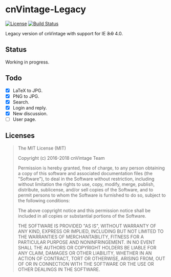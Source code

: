 cnVintage-Legacy
================

[![License](https://img.shields.io/github/license/mashape/apistatus.svg?maxAge=2592000)](LICENSE)
[![Build Status](https://travis-ci.org/ntzyz/nano-player.svg?branch=master)](https://travis-ci.org/cnVintage/cnVintage-Legacy)

Legacy version of cnVintage with support for IE ~~3.0~~ 4.0.

## Status

Working in progress.

## Todo
- [X] LaTeX to JPG.
- [X] PNG to JPG.
- [X] Search.
- [X] Login and reply.
- [X] New discussion.
- [ ] User page.

## Licenses
>The MIT License (MIT)
>
>Copyright (c) 2016-2018 cnVintage Team
>
>Permission is hereby granted, free of charge, to any person obtaining a copy
>of this software and associated documentation files (the "Software"), to deal
>in the Software without restriction, including without limitation the rights
>to use, copy, modify, merge, publish, distribute, sublicense, and/or sell
>copies of the Software, and to permit persons to whom the Software is
>furnished to do so, subject to the following conditions:
>
>The above copyright notice and this permission notice shall be included in
>all copies or substantial portions of the Software.
>
>THE SOFTWARE IS PROVIDED "AS IS", WITHOUT WARRANTY OF ANY KIND, EXPRESS OR
>IMPLIED, INCLUDING BUT NOT LIMITED TO THE WARRANTIES OF MERCHANTABILITY,
>FITNESS FOR A PARTICULAR PURPOSE AND NONINFRINGEMENT. IN NO EVENT SHALL THE
>AUTHORS OR COPYRIGHT HOLDERS BE LIABLE FOR ANY CLAIM, DAMAGES OR OTHER
>LIABILITY, WHETHER IN AN ACTION OF CONTRACT, TORT OR OTHERWISE, ARISING FROM,
>OUT OF OR IN CONNECTION WITH THE SOFTWARE OR THE USE OR OTHER DEALINGS IN
>THE SOFTWARE.
